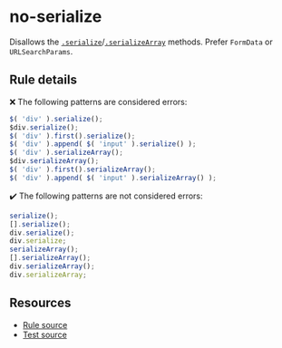 # no-serialize

Disallows the [`.serialize`](https://api.jquery.com/serialize/)/[`.serializeArray`](https://api.jquery.com/serializeArray/) methods. Prefer `FormData` or `URLSearchParams`.

## Rule details

❌ The following patterns are considered errors:
```js
$( 'div' ).serialize();
$div.serialize();
$( 'div' ).first().serialize();
$( 'div' ).append( $( 'input' ).serialize() );
$( 'div' ).serializeArray();
$div.serializeArray();
$( 'div' ).first().serializeArray();
$( 'div' ).append( $( 'input' ).serializeArray() );
```

✔️ The following patterns are not considered errors:
```js
serialize();
[].serialize();
div.serialize();
div.serialize;
serializeArray();
[].serializeArray();
div.serializeArray();
div.serializeArray;
```

## Resources

* [Rule source](/src/rules/no-serialize.js)
* [Test source](/src/tests/no-serialize.js)
